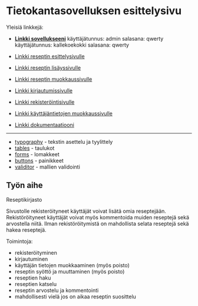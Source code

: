 # Tietokantasovelluksen esittelysivu

Yleisiä linkkejä:

* [**Linkki sovellukseeni**](http://airta.users.cs.helsinki.fi/tsoha/)
käyttäjätunnus: admin salasana: qwerty
käyttäjätunnus: kallekoekokki salasana: qwerty
* [Linkki reseptin esittelysivulle](http://airta.users.cs.helsinki.fi/tsoha/recipe/1)
* [Linkki reseptin lisäyssivulle](http://airta.users.cs.helsinki.fi/tsoha/recipe/new)
* [Linkki reseptin muokkaussivulle](http://airta.users.cs.helsinki.fi/tsoha/recipe/1/edit)
* [Linkki kirjautumissivulle](http://airta.users.cs.helsinki.fi/tsoha/login)
* [Linkki rekisteröintisivulle](http://airta.users.cs.helsinki.fi/tsoha/register)
* [Linkki käyttäjäntietojen muokkaussivulle](http://airta.users.cs.helsinki.fi/tsoha/myprofile)

* [Linkki dokumentaatiooni](doc/dokumentaatio.pdf)
---
* [typography](http://getbootstrap.com/css/#type) - tekstin asettelu ja tyylittely
* [tables](http://getbootstrap.com/css/#tables) - taulukot
* [forms](http://getbootstrap.com/css/#forms) - lomakkeet
* [buttons](http://getbootstrap.com/css/#buttons) - painikkeet
* [validitor](https://github.com/vlucas/valitron) - mallien validointi


## Työn aihe

Reseptikirjasto

Sivustolle rekisteröityneet käyttäjät voivat lisätä omia reseptejään. Rekistöröityneet käyttäjät voivat myös kommentoida muiden reseptejä sekä arvostella niitä. Ilman rekistöröitymistä on mahdollista selata reseptejä sekä hakea reseptejä.

Toimintoja:
* rekisteröityminen
* kirjautuminen
* käyttäjän tietojen muokkaaminen (myös poisto)
* reseptin syöttö ja muuttaminen (myös poisto)
* reseptien haku
* reseptien katselu
* reseptin arvostelu ja kommentointi
* mahdollisesti vielä jos on aikaa reseptin suosittelu



